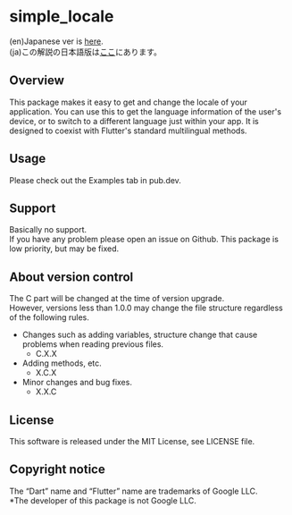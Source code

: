 # simple_locale

(en)Japanese ver is [here](https://github.com/MasahideMori-SimpleAppli/simple_locale/blob/main/README_JA.md).  
(ja)この解説の日本語版は[ここ](https://github.com/MasahideMori-SimpleAppli/simple_locale/blob/main/README_JA.md)にあります。

## Overview
This package makes it easy to get and change the locale of your application.
You can use this to get the language information of the user's device, or to switch to a different language just within your app.
It is designed to coexist with Flutter's standard multilingual methods.

## Usage
Please check out the Examples tab in pub.dev.

## Support
Basically no support.  
If you have any problem please open an issue on Github.
This package is low priority, but may be fixed.

## About version control
The C part will be changed at the time of version upgrade.  
However, versions less than 1.0.0 may change the file structure regardless of the following rules.  
- Changes such as adding variables, structure change that cause problems when reading previous files.
    - C.X.X
- Adding methods, etc.
    - X.C.X
- Minor changes and bug fixes.
    - X.X.C

## License
This software is released under the MIT License, see LICENSE file.

## Copyright notice
The “Dart” name and “Flutter” name are trademarks of Google LLC.  
*The developer of this package is not Google LLC.